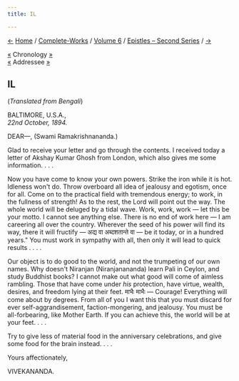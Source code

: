 ```yaml
---
title: IL

---
```

<div>

[←](048_mrs_bull.htm) [Home](../../../index.htm) /
[Complete-Works](../../complete_works.htm) / [Volume
6](../volume_6_contents.htm) / [Epistles – Second
Series](epistles_second_series_contents.htm) / [→](050_mrs_bull.htm)

  

[«](../../volume_9/letters_fifth_series/040_mrs_bull.htm) Chronology
[»](../../volume_5/epistles_first_series/019_vehemia.htm)  
[«](047_brother_disciples.htm) Addressee
[»](054_swami_ramakrishnananda.htm)

## IL

(*Translated from Bengali*)

BALTIMORE, U.S.A.,  
*22nd October, 1894.*

DEAR—, (Swami Ramakrishnananda.)

Glad to receive your letter and go through the contents. I received
today a letter of Akshay Kumar Ghosh from London, which also gives me
some information. . . .

Now you have come to know your own powers. Strike the iron while it is
hot. Idleness won't do. Throw overboard all idea of jealousy and
egotism, once for all. Come on to the practical field with tremendous
energy; to work, in the fullness of strength! As to the rest, the Lord
will point out the way. The whole world will be deluged by a tidal wave.
Work, work, work — let this be your motto. I cannot see anything else.
There is no end of work here — I am careering all over the country.
Wherever the seed of his power will find its way, there it will fructify
— अद्य वा अब्दशतान्ते वा — be it today, or in a hundred years." You must
work in sympathy with all, then only it will lead to quick results . . .
.

Our object is to do good to the world, and not the trumpeting of our own
names. Why doesn't Niranjan (Niranjanananda) learn Pali in Ceylon, and
study Buddhist books? I cannot make out what good will come of aimless
rambling. Those that have come under *his* protection, have virtue,
wealth, desires, and freedom lying at their feet. माभैः माभैः — Courage!
Everything will come about by degrees. From all of you I want this that
you must discard for ever self-aggrandisement, faction-mongering, and
jealousy. You must be all-forbearing, like Mother Earth. If you can
achieve this, the world will be at your feet. . . .

Try to give less of material food in the anniversary celebrations, and
give some food for the brain instead. . . .

Yours affectionately,

VIVEKANANDA.

</div>
